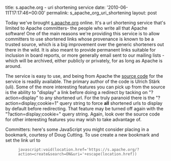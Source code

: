 title: s.apache.org - uri shortening service
date: '2010-06-11T17:17:46+00:00'
permalink: s_apache_org_uri_shortening
layout: post

<p>
Today we've brought <a href="http://s.apache.org/">s.apache.org</a> online.  It's a url shortening service that's limited to Apache committers- the people who write all that Apache software!   One of the main reasons we're providing this service is to allow committers to use shortened links whose provenance is known to be a trusted source, which is a big improvement over the generic shorteners out there in the wild.  It is also meant to provide permanent links suitable for inclusion in board reports, or more generally email sent to our mailing lists - which will be archived, either publicly or privately, for as long as Apache is around.
</p> 
  <p>
The service is easy to use, and being from Apache the <a href="http://s.apache.org?action=source">source code</a> for the service is readily available.    The primary author of the code is Ulrich Stärk (uli).  Some of the more interesting features you can pick up from the source is the ability to &quot;display&quot; a link before doing a redirect by tacking on &quot;?action=display&quot; to any shortened url. For the truly paranoid there is the &quot;?action=display;cookie=1&quot; query string to force <strong>all</strong> shortened urls to display by default before redirecting. That feature may be turned off again with the &quot;?action=display;cookie=&quot; query string.  Again, look over the source code for other interesting features you may wish to take advantage of.
</p> 
  <p>Committers: here's some JavaScript you might consider placing in a bookmark, courtesy of Doug Cutting. To use create a new bookmark and set the link url to</p> 
  <blockquote style="margin: 0px 0px 0px 40px; border: none; padding: 0px;"><code>javascript:void(location.href='https://s.apache.org/?action=create&amp;search=ON&amp;uri='+escape(location.href)) </code></blockquote>
